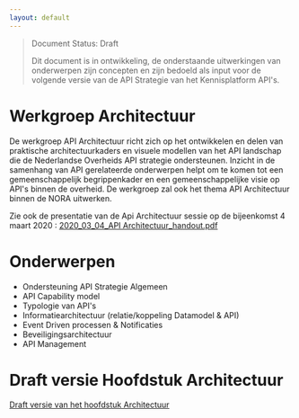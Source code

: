 ```yaml
---
layout: default
---
```


> Document Status: Draft
> 
> Dit document is in ontwikkeling, de onderstaande uitwerkingen van onderwerpen zijn concepten en zijn bedoeld als input voor de volgende versie van de API Strategie van het Kennisplatform API's. 

# Werkgroep Architectuur

De werkgroep API Architectuur richt zich op het ontwikkelen en delen van praktische architectuurkaders en visuele modellen van het API landschap die de Nederlandse Overheids API strategie ondersteunen. Inzicht in de samenhang van API gerelateerde onderwerpen helpt om te komen tot een gemeenschappelijk begrippenkader en een gemeenschappelijke visie op API's binnen de overheid. De werkgroep zal ook het thema API Architectuur binnen de NORA uitwerken.

Zie ook de presentatie van de Api Architectuur sessie op de bijeenkomst 4 maart 2020 : [2020_03_04_API Architectuur_handout.pdf](https://www.geonovum.nl/uploads/documents/2020_03_04_API%20Architectuur_handout.pdf)

# Onderwerpen 

- Ondersteuning API Strategie Algemeen
- API Capability model 
- Typologie van API's
- Informatiearchitectuur (relatie/koppeling Datamodel & API)
- Event Driven processen & Notificaties
- Beveiligingsarchitectuur 
- API Management

# Draft versie Hoofdstuk Architectuur

[Draft versie van het hoofdstuk Architectuur](https://geonovum.github.io/KP-APIs/API-strategie-algemeen/Architectuur/)
